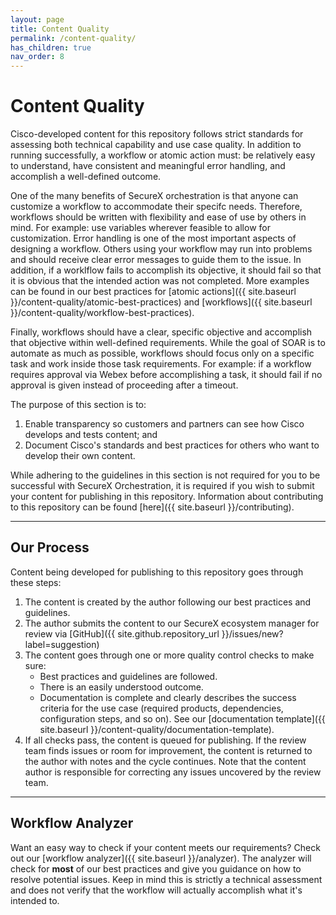 ```yaml
---
layout: page
title: Content Quality
permalink: /content-quality/
has_children: true
nav_order: 8
---
```


# Content Quality
Cisco-developed content for this repository follows strict standards for assessing both technical capability and use case quality. In addition to running successfully, a workflow or atomic action must: be relatively easy to understand, have consistent and meaningful error handling, and accomplish a well-defined outcome.

One of the many benefits of SecureX orchestration is that anyone can customize a workflow to accommodate their specifc needs. Therefore, workflows should be written with flexibility and ease of use by others in mind. For example: use variables wherever feasible to allow for customization. Error handling is one of the most important aspects of designing a workflow. Others using your workflow may run into problems and should receive clear error messages to guide them to the issue. In addition, if a worklflow fails to accomplish its objective, it should fail so that it is obvious that the intended action was not completed. More examples can be found in our best practices for [atomic actions]({{ site.baseurl }}/content-quality/atomic-best-practices) and [workflows]({{ site.baseurl }}/content-quality/workflow-best-practices).

Finally, workflows should have a clear, specific objective and accomplish that objective within well-defined requirements. While the goal of SOAR is to automate as much as possible, workflows should focus only on a specific task and work inside those task requirements. For example: if a workflow requires approval via Webex before accomplishing a task, it should fail if no approval is given instead of proceeding after a timeout.

The purpose of this section is to:
1. Enable transparency so customers and partners can see how Cisco develops and tests content; and
1. Document Cisco's standards and best practices for others who want to develop their own content.

While adhering to the guidelines in this section is not required for you to be successful with SecureX Orchestration, it is required if you wish to submit your content for publishing in this repository. Information about contributing to this repository can be found [here]({{ site.baseurl }}/contributing).

---

## Our Process
Content being developed for publishing to this repository goes through these steps:
1. The content is created by the author following our best practices and guidelines.
1. The author submits the content to our SecureX ecosystem manager for review via [GitHub]({{ site.github.repository_url }}/issues/new?label=suggestion)
1. The content goes through one or more quality control checks to make sure:
	* Best practices and guidelines are followed.
	* There is an easily understood outcome.
	* Documentation is complete and clearly describes the success criteria for the use case (required products, dependencies, configuration steps, and so on). See our [documentation template]({{ site.baseurl }}/content-quality/documentation-template).
1. If all checks pass, the content is queued for publishing. If the review team finds issues or room for improvement, the content is returned to the author with notes and the cycle continues. Note that the content author is responsible for correcting any issues uncovered by the review team.

---

## Workflow Analyzer
Want an easy way to check if your content meets our requirements? Check out our [workflow analyzer]({{ site.baseurl }}/analyzer). The analyzer will check for **most** of our best practices and give you guidance on how to resolve potential issues. Keep in mind this is strictly a technical assessment and does not verify that the workflow will actually accomplish what it's intended to.
